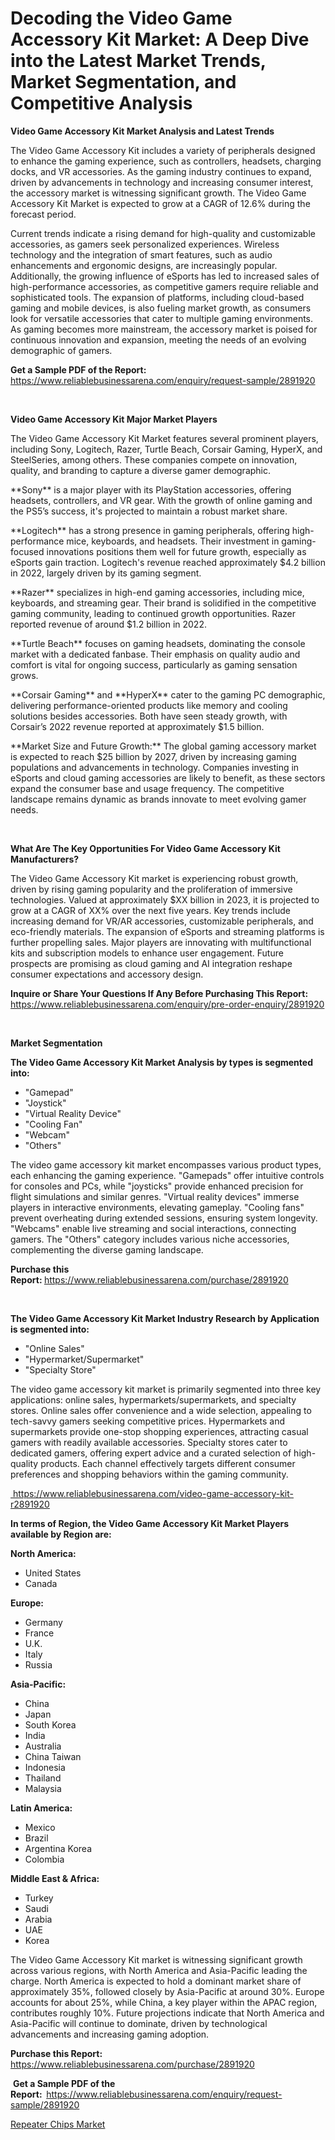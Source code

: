<p><h1>Decoding the Video Game Accessory Kit Market: A Deep Dive into the Latest Market Trends, Market Segmentation, and Competitive Analysis</h1></p><p><strong>Video Game Accessory Kit Market Analysis and Latest Trends</strong></p>
<p><p>The Video Game Accessory Kit includes a variety of peripherals designed to enhance the gaming experience, such as controllers, headsets, charging docks, and VR accessories. As the gaming industry continues to expand, driven by advancements in technology and increasing consumer interest, the accessory market is witnessing significant growth. The Video Game Accessory Kit Market is expected to grow at a CAGR of 12.6% during the forecast period. </p><p>Current trends indicate a rising demand for high-quality and customizable accessories, as gamers seek personalized experiences. Wireless technology and the integration of smart features, such as audio enhancements and ergonomic designs, are increasingly popular. Additionally, the growing influence of eSports has led to increased sales of high-performance accessories, as competitive gamers require reliable and sophisticated tools. The expansion of platforms, including cloud-based gaming and mobile devices, is also fueling market growth, as consumers look for versatile accessories that cater to multiple gaming environments. As gaming becomes more mainstream, the accessory market is poised for continuous innovation and expansion, meeting the needs of an evolving demographic of gamers.</p></p>
<p><strong>Get a Sample PDF of the Report:&nbsp;</strong> <a href="https://www.reliablebusinessarena.com/enquiry/request-sample/2891920?utm_campaign=2637&utm_medium=2&utm_source=Github&utm_content=ia&utm_term=14032025&utm_id=video-game-accessory-kit">https://www.reliablebusinessarena.com/enquiry/request-sample/2891920</a></p>
<p>&nbsp;</p>
<p><strong>Video Game Accessory Kit Major Market Players</strong></p>
<p><p>The Video Game Accessory Kit Market features several prominent players, including Sony, Logitech, Razer, Turtle Beach, Corsair Gaming, HyperX, and SteelSeries, among others. These companies compete on innovation, quality, and branding to capture a diverse gamer demographic.</p><p>**Sony** is a major player with its PlayStation accessories, offering headsets, controllers, and VR gear. With the growth of online gaming and the PS5’s success, it's projected to maintain a robust market share.</p><p>**Logitech** has a strong presence in gaming peripherals, offering high-performance mice, keyboards, and headsets. Their investment in gaming-focused innovations positions them well for future growth, especially as eSports gain traction. Logitech's revenue reached approximately $4.2 billion in 2022, largely driven by its gaming segment.</p><p>**Razer** specializes in high-end gaming accessories, including mice, keyboards, and streaming gear. Their brand is solidified in the competitive gaming community, leading to continued growth opportunities. Razer reported revenue of around $1.2 billion in 2022.</p><p>**Turtle Beach** focuses on gaming headsets, dominating the console market with a dedicated fanbase. Their emphasis on quality audio and comfort is vital for ongoing success, particularly as gaming sensation grows.</p><p>**Corsair Gaming** and **HyperX** cater to the gaming PC demographic, delivering performance-oriented products like memory and cooling solutions besides accessories. Both have seen steady growth, with Corsair’s 2022 revenue reported at approximately $1.5 billion.</p><p>**Market Size and Future Growth:** The global gaming accessory market is expected to reach $25 billion by 2027, driven by increasing gaming populations and advancements in technology. Companies investing in eSports and cloud gaming accessories are likely to benefit, as these sectors expand the consumer base and usage frequency. The competitive landscape remains dynamic as brands innovate to meet evolving gamer needs.</p></p>
<p>&nbsp;</p>
<p><strong>What Are The Key Opportunities For Video Game Accessory Kit Manufacturers?</strong></p>
<p><p>The Video Game Accessory Kit market is experiencing robust growth, driven by rising gaming popularity and the proliferation of immersive technologies. Valued at approximately $XX billion in 2023, it is projected to grow at a CAGR of XX% over the next five years. Key trends include increasing demand for VR/AR accessories, customizable peripherals, and eco-friendly materials. The expansion of eSports and streaming platforms is further propelling sales. Major players are innovating with multifunctional kits and subscription models to enhance user engagement. Future prospects are promising as cloud gaming and AI integration reshape consumer expectations and accessory design.</p></p>
<p><strong>Inquire or Share Your Questions If Any Before Purchasing This Report:</strong> <a href="https://www.reliablebusinessarena.com/enquiry/pre-order-enquiry/2891920?utm_campaign=2637&utm_medium=2&utm_source=Github&utm_content=ia&utm_term=14032025&utm_id=video-game-accessory-kit">https://www.reliablebusinessarena.com/enquiry/pre-order-enquiry/2891920</a></p>
<p>&nbsp;</p>
<p><strong>Market Segmentation</strong></p>
<p><strong>The Video Game Accessory Kit Market Analysis by types is segmented into:</strong></p>
<p><ul><li>"Gamepad"</li><li>"Joystick"</li><li>"Virtual Reality Device"</li><li>"Cooling Fan"</li><li>"Webcam"</li><li>"Others"</li></ul></p>
<p><p>The video game accessory kit market encompasses various product types, each enhancing the gaming experience. "Gamepads" offer intuitive controls for consoles and PCs, while "joysticks" provide enhanced precision for flight simulations and similar genres. "Virtual reality devices" immerse players in interactive environments, elevating gameplay. "Cooling fans" prevent overheating during extended sessions, ensuring system longevity. "Webcams" enable live streaming and social interactions, connecting gamers. The "Others" category includes various niche accessories, complementing the diverse gaming landscape.</p></p>
<p><strong>Purchase this Report:&nbsp;</strong><a href="https://www.reliablebusinessarena.com/purchase/2891920?utm_campaign=2637&utm_medium=2&utm_source=Github&utm_content=ia&utm_term=14032025&utm_id=video-game-accessory-kit">https://www.reliablebusinessarena.com/purchase/2891920</a></p>
<p>&nbsp;</p>
<p><strong>The Video Game Accessory Kit Market Industry Research by Application is segmented into:</strong></p>
<p><ul><li>"Online Sales"</li><li>"Hypermarket/Supermarket"</li><li>"Specialty Store"</li></ul></p>
<p><p>The video game accessory kit market is primarily segmented into three key applications: online sales, hypermarkets/supermarkets, and specialty stores. Online sales offer convenience and a wide selection, appealing to tech-savvy gamers seeking competitive prices. Hypermarkets and supermarkets provide one-stop shopping experiences, attracting casual gamers with readily available accessories. Specialty stores cater to dedicated gamers, offering expert advice and a curated selection of high-quality products. Each channel effectively targets different consumer preferences and shopping behaviors within the gaming community.</p></p>
<p><a href="https://www.reliablebusinessarena.com/video-game-accessory-kit-r2891920?utm_campaign=2637&utm_medium=2&utm_source=Github&utm_content=ia&utm_term=14032025&utm_id=video-game-accessory-kit">&nbsp;https://www.reliablebusinessarena.com/video-game-accessory-kit-r2891920</a></p>
<p><strong>In terms of Region, the Video Game Accessory Kit Market Players available by Region are:</strong></p>
<p>
    <p> <strong> North America: </strong>
        <ul>
            <li>United States</li>
            <li>Canada</li>
        </ul>
        </p> 
    <p> <strong> Europe: </strong>
        <ul>
            <li>Germany</li>
            <li>France</li>
            <li>U.K.</li>
            <li>Italy</li>
            <li>Russia</li>
        </ul>
        </p> 
    <p> <strong> Asia-Pacific: </strong>
        <ul>
            <li>China</li>
            <li>Japan</li>
            <li>South Korea</li>
            <li>India</li>
            <li>Australia</li>
            <li>China Taiwan</li>
            <li>Indonesia</li>
            <li>Thailand</li>
            <li>Malaysia</li>
        </ul>
        </p> 
    <p> <strong> Latin America: </strong>
        <ul>
            <li>Mexico</li>
            <li>Brazil</li>
            <li>Argentina Korea</li>
            <li>Colombia</li>
        </ul>
        </p> 
    <p> <strong> Middle East & Africa: </strong>
        <ul>
            <li>Turkey</li>
            <li>Saudi</li>
            <li>Arabia</li>
            <li>UAE</li>
            <li>Korea</li>
        </ul>
    </p>
    </p>
<p><p>The Video Game Accessory Kit market is witnessing significant growth across various regions, with North America and Asia-Pacific leading the charge. North America is expected to hold a dominant market share of approximately 35%, followed closely by Asia-Pacific at around 30%. Europe accounts for about 25%, while China, a key player within the APAC region, contributes roughly 10%. Future projections indicate that North America and Asia-Pacific will continue to dominate, driven by technological advancements and increasing gaming adoption.</p></p>
<p><strong>Purchase this Report: </strong><a href="https://www.reliablebusinessarena.com/purchase/2891920?utm_campaign=2637&utm_medium=2&utm_source=Github&utm_content=ia&utm_term=14032025&utm_id=video-game-accessory-kit">https://www.reliablebusinessarena.com/purchase/2891920</a></p>
<p>&nbsp;<strong>Get a Sample PDF of the Report:&nbsp;&nbsp;</strong><a href="https://www.reliablebusinessarena.com/enquiry/request-sample/2891920?utm_campaign=2637&utm_medium=2&utm_source=Github&utm_content=ia&utm_term=14032025&utm_id=video-game-accessory-kit">https://www.reliablebusinessarena.com/enquiry/request-sample/2891920</a></p>
<p><strong></strong></p>
<p><p><a href="https://github.com/ovtkosle/Market-Research-Report-List-1/blob/main/repeater-chips-market.md?utm_campaign=2637&utm_medium=2&utm_source=Github&utm_content=ia&utm_term=14032025&utm_id=video-game-accessory-kit">Repeater Chips Market</a></p></p>